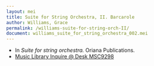 ```yaml
---
layout: mei
title: Suite for String Orchestra, II. Barcarole
author: Williams, Grace
permalink: /williams-suite-for-string-orch-II/
document: williams_suite_for_string_orchestra_002.mei
---
```


- In *Suite for string orchestra.* Oriana Publications.
- <a href="https://tufts-primo.hosted.exlibrisgroup.com/permalink/f/bnf7qa/01TUN_ALMA21283969360003851" target="_blank">Music Library Inquire @ Desk MSC9298</a>
